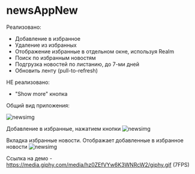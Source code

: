 # newsAppNew

Реализовано: 
 - Добавление в избранное
 - Удаление из избранных
 - Отображение избранные в отдельном окне, используя Realm
 - Поиск по избранным новостям
 - Подгрузка новостей по листанию, до 7-ми дней
 - Обновить ленту (pull-to-refresh)

НЕ реализовано:
 - "Show more" кнопка

Общий вид приложения:

![newsimg](https://i.imgur.com/grIT7G3.png "Основной экран приложения")

Добавление в избранные, нажатием кнопки
![newsimg](https://i.imgur.com/hCnhrug.png "Добавить в избранное")

Вкладка избранные новости. Отображает добавленные в избранное новости
![newsimg](https://i.imgur.com/R4cc9nZ.png "Избранное")




Ссылка на демо - https://media.giphy.com/media/hz0ZEfVYw6K3WNRcW2/giphy.gif (7FPS)



